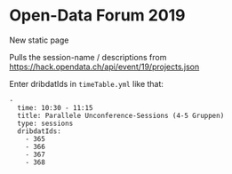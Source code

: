 # Open-Data Forum 2019

New static page

Pulls the session-name / descriptions from https://hack.opendata.ch/api/event/19/projects.json

Enter dribdatIds in `timeTable.yml` like that:

    -
      time: 10:30 - 11:15
      title: Parallele Unconference-Sessions (4-5 Gruppen)
      type: sessions
      dribdatIds:
        - 365
        - 366
        - 367
        - 368
